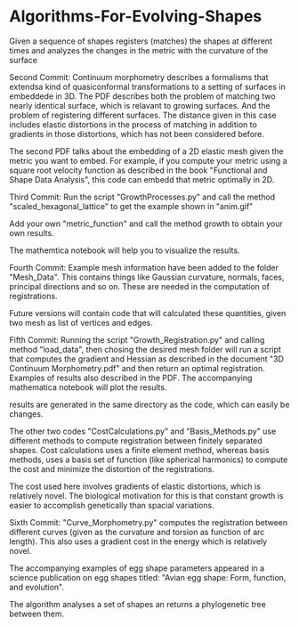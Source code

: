 # Algorithms-For-Evolving-Shapes
Given a sequence of shapes registers (matches) the shapes at different times and analyzes the changes in the metric with the curvature of the surface


Second Commit:
Continuum morphometry describes a formalisms that extendsa kind of quasiconformal transformations to a setting of surfaces in embeddede in 3D. The PDF describes both the problem of matching two nearly identical surface, which is relavant to growing surfaces. And the problem of registering different surfaces. The distance given in this case includes elastic distortions in the process of matching in addition to gradients in those distortions, which has not been considered before.

The second PDF talks about the embedding of a 2D elastic mesh given the metric you want to embed. For example, if you compute your metric using a square root velocity function as described in the book "Functional and Shape Data Analysis", this code can embedd that metric optimally in 2D.


Third Commit: 
Run the script "GrowthProcesses.py" and call the method "scaled_hexagonal_lattice" to get the example shown in "anim.gif"

Add your own "metric_function" and call the method growth to obtain your own results.

The mathemtica notebook will help you to visualize the results.


Fourth Commit: 
Example mesh information have been added to the folder "Mesh_Data". This contains things like Gaussian curvature, normals, faces, principal directions and so on. These are needed in the computation of registrations. 

Future versions will contain code that will calculated these quantities, given two mesh as list of vertices and edges.


Fifth Commit: 
Running the script "Growth_Registration.py" and calling method "load_data", then chosing the desired mesh folder will run a script that computes the gradient and Hessian as described in the document "3D Continuum Morphometry.pdf" and then return an optimal registration. Examples of results also described in the PDF.  The accompanying mathematica notebook will plot the results. 

results are generated in the same directory as the code, which can easily be changes.

The other two codes "CostCalculations.py" and "Basis_Methods.py" use different methods to compute registration between finitely separated shapes. Cost calculations uses a finite element method, whereas basis methods, uses a basis set of function (like spherical harmonics) to compute the cost and minimize the distortion of the registrations. 

The cost used here involves gradients of elastic distortions, which is relatively novel. The biological motivation for this is that constant growth is easier to accomplish genetically than spacial variations.


Sixth Commit: 
"Curve_Morphometry.py" computes the registration between different curves (given as the curvature and torsion as function of arc length). This also uses a gradient cost in the energy which is relatively novel. 

The accompanying examples of egg shape parameters appeared in a science publication on egg shapes titled: "Avian egg shape: Form, function, and evolution". 

The algorithm analyses a set of shapes an returns a phylogenetic tree between them. 